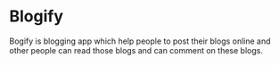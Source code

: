# Blogify
Bogify is blogging app which help people to post their blogs online and other people can read those blogs and can comment on these blogs.
